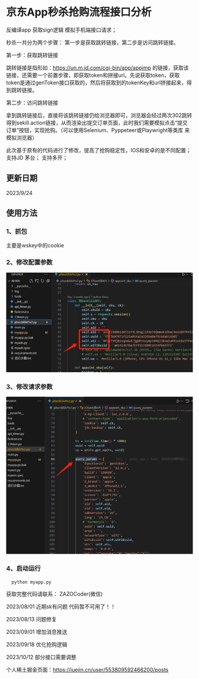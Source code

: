# 京东App秒杀抢购流程接口分析
反编译app  获取sign逻辑  模拟手机端接口请求；

秒杀一共分为两个步骤： 第一步是获取跳转链接，第二步是访问跳转链接。

第一步：获取跳转链接

跳转链接是指形如：https://un.m.jd.com/cgi-bin/app/appjmp 的链接，获取该链接，还需要一个前置步骤，即获取token和拼接url。先说获取token，获取token是通过genToken接口获取的，然后将获取到的tokenKey和url拼接起来，得到跳转链接。

第二步：访问跳转链接

拿到跳转链接后，直接将该跳转链接仍给浏览器即可，浏览器会经过两次302跳转得到sekill.action链接，从而渲染出提交订单页面，此时我们需要模拟点击“提交订单”按钮，实现抢购。（可以使用Selenium、Pyppeteer或Playwright等类库 来模拟浏览器）


此次基于原有的代码进行了修改，提高了抢购稳定性，IOS和安卓的是不同配置；
支持JD 茅台； 支持多开；

## 更新日期
2023/9/24
## 使用方法
### 1、抓包
主要是wskey中的cookie
### 2、修改配置参数
![Alt text](image.png)

### 3、修改请求参数
![Alt text](image-1.png)

### 4、启动运行
```python
  python myapp.py 
```


获取完整代码请联系： ZAZOCoder(微信) 

2023/08/01 近期sk有问题  代码暂不可用了！！

2023/08/13 问题修复

2023/09/01 增加消息推送

2023/09/18 优化抢购逻辑

2023/10/12 部分接口需要调整

个人稀土掘金页面：https://juejin.cn/user/553809592466200/posts



